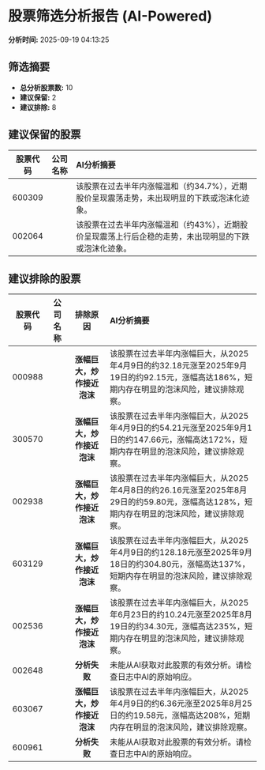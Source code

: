 # 股票筛选分析报告 (AI-Powered)

**分析时间:** 2025-09-19 04:13:25

## 筛选摘要

- **总分析股票数:** 10
- **建议保留:** 2
- **建议排除:** 8

## 建议保留的股票

| 股票代码 | 公司名称 | AI分析摘要 |
|:---:|:---:|:---|
| 600309 |  | 该股票在过去半年内涨幅温和（约34.7%），近期股价呈现震荡走势，未出现明显的下跌或泡沫化迹象。 |
| 002064 |  | 该股票在过去半年内涨幅温和（约43%），近期股价呈现震荡上行后企稳的走势，未出现明显的下跌或泡沫化迹象。 |

## 建议排除的股票

| 股票代码 | 公司名称 | 排除原因 | AI分析摘要 |
|:---:|:---:|:---:|:---|
| 000988 |  | **涨幅巨大，炒作接近泡沫** | 该股票在过去半年内涨幅巨大，从2025年4月9日的约32.18元涨至2025年9月19日的约92.15元，涨幅高达186%，短期内存在明显的泡沫风险，建议排除观察。 |
| 300570 |  | **涨幅巨大，炒作接近泡沫** | 该股票在过去半年内涨幅巨大，从2025年4月9日的约54.21元涨至2025年9月1日的约147.66元，涨幅高达172%，短期内存在明显的泡沫风险，建议排除观察。 |
| 002938 |  | **涨幅巨大，炒作接近泡沫** | 该股票在过去半年内涨幅巨大，从2025年4月8日的约26.16元涨至2025年8月29日的约59.80元，涨幅高达128%，短期内存在明显的泡沫风险，建议排除观察。 |
| 603129 |  | **涨幅巨大，炒作接近泡沫** | 该股票在过去半年内涨幅巨大，从2025年4月9日的约128.18元涨至2025年9月18日的约304.80元，涨幅高达137%，短期内存在明显的泡沫风险，建议排除观察。 |
| 002536 |  | **涨幅巨大，炒作接近泡沫** | 该股票在过去半年内涨幅巨大，从2025年6月23日的约10.24元涨至2025年8月19日的约34.30元，涨幅高达235%，短期内存在明显的泡沫风险，建议排除观察。 |
| 002648 |  | **分析失败** | 未能从AI获取对此股票的有效分析。请检查日志中AI的原始响应。 |
| 603067 |  | **涨幅巨大，炒作接近泡沫** | 该股票在过去半年内涨幅巨大，从2025年4月9日的约6.36元涨至2025年8月25日的约19.58元，涨幅高达208%，短期内存在明显的泡沫风险，建议排除观察。 |
| 600961 |  | **分析失败** | 未能从AI获取对此股票的有效分析。请检查日志中AI的原始响应。 |
